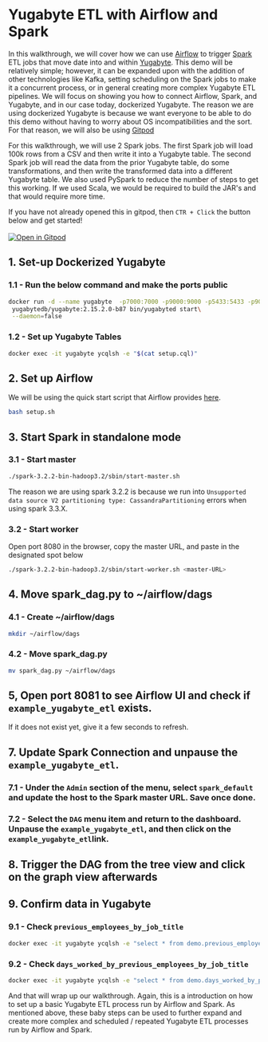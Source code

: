 # Yugabyte ETL with Airflow and Spark

In this walkthrough, we will cover how we can use [Airflow](https://airflow.apache.org/) to trigger [Spark](https://spark.apache.org/) ETL jobs that move date into and within [Yugabyte](https://www.yugabyte.com/). This demo will be relatively simple; however, it can be expanded upon with the addition of other technologies like Kafka, setting scheduling on the Spark jobs to make it a concurrent process, or in general creating more complex Yugabyte ETL pipelines. We will focus on showing you how to connect Airflow, Spark, and Yugabyte, and in our case today, dockerized Yugabyte. The reason we are using dockerized Yugabyte is because we want everyone to be able to do this demo without having to worry about OS incompatibilities and the sort. For that reason, we will also be using [Gitpod](https://gitpod.io/)

For this walkthrough, we will use 2 Spark jobs. The first Spark job will load 100k rows from a CSV and then write it into a Yugabyte table. The second Spark job will read the data from the prior Yugabyte table, do some transformations, and then write the transformed data into a different Yugabyte table. We also used PySpark to reduce the number of steps to get this working. If we used Scala, we would be required to build the JAR's and that would require more time.

If you have not already opened this in gitpod, then `CTR + Click` the button below and get started! <br></br>
[![Open in Gitpod](https://gitpod.io/button/open-in-gitpod.svg)](https://github.com/Anant/example-yugabyte-etl-with-airflow-and-spark)

## 1. Set-up Dockerized Yugabyte

### 1.1 - Run the below command and make the ports public
```bash
docker run -d --name yugabyte  -p7000:7000 -p9000:9000 -p5433:5433 -p9042:9042\
 yugabytedb/yugabyte:2.15.2.0-b87 bin/yugabyted start\
 --daemon=false
```

### 1.2 - Set up Yugabyte Tables
```bash
docker exec -it yugabyte ycqlsh -e "$(cat setup.cql)"
```

## 2. Set up Airflow

We will be using the quick start script that Airflow provides [here](https://airflow.apache.org/docs/apache-airflow/stable/start/local.html).

```bash
bash setup.sh
```

## 3. Start Spark in standalone mode

### 3.1 - Start master

```bash
./spark-3.2.2-bin-hadoop3.2/sbin/start-master.sh
```
The reason we are using spark 3.2.2 is because we run into `Unsupported data source V2 partitioning type: CassandraPartitioning` errors when using spark 3.3.X.

### 3.2 - Start worker

Open port 8080 in the browser, copy the master URL, and paste in the designated spot below

```bash
./spark-3.2.2-bin-hadoop3.2/sbin/start-worker.sh <master-URL>
```

## 4. Move spark_dag.py to ~/airflow/dags

### 4.1 - Create ~/airflow/dags

```bash
mkdir ~/airflow/dags
```

### 4.2 - Move spark_dag.py

```bash
mv spark_dag.py ~/airflow/dags
```

## 5, Open port 8081 to see Airflow UI and check if `example_yugabyte_etl` exists. 
If it does not exist yet, give it a few seconds to refresh.

## 7. Update Spark Connection and unpause the `example_yugabyte_etl`.

### 7.1 - Under the `Admin` section of the menu, select `spark_default` and update the host to the Spark master URL. Save once done.

### 7.2 - Select the `DAG` menu item and return to the dashboard. Unpause the `example_yugabyte_etl`, and then click on the `example_yugabyte_etl`link. 

## 8. Trigger the DAG from the tree view and click on the graph view afterwards

## 9. Confirm data in Yugabyte

### 9.1 - Check `previous_employees_by_job_title`

```bash
docker exec -it yugabyte ycqlsh -e "select * from demo.previous_employees_by_job_title where job_title='Dentist';"
```

### 9.2 - Check `days_worked_by_previous_employees_by_job_title`
```bash
docker exec -it yugabyte ycqlsh -e "select * from demo.days_worked_by_previous_employees_by_job_title where job_title='Dentist';"
```

And that will wrap up our walkthrough. Again, this is a introduction on how to set up a basic Yugabyte ETL process run by Airflow and Spark. As mentioned above, these baby steps can be used to further expand and create more complex and scheduled / repeated Yugabyte ETL processes run by Airflow and Spark.
